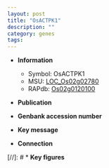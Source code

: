 ```yaml
---
layout: post
title: "OsACTPK1"
description: ""
category: genes
tags: 
---
```


* **Information**  
    + Symbol: OsACTPK1  
    + MSU: [LOC_Os02g02780](http://rice.uga.edu/cgi-bin/ORF_infopage.cgi?orf=LOC_Os02g02780)  
    + RAPdb: [Os02g0120100](http://rapdb.dna.affrc.go.jp/viewer/gbrowse_details/irgsp1?name=Os02g0120100)  

* **Publication**  

* **Genbank accession number**  

* **Key message**  

* **Connection**  

[//]: # * **Key figures**  


